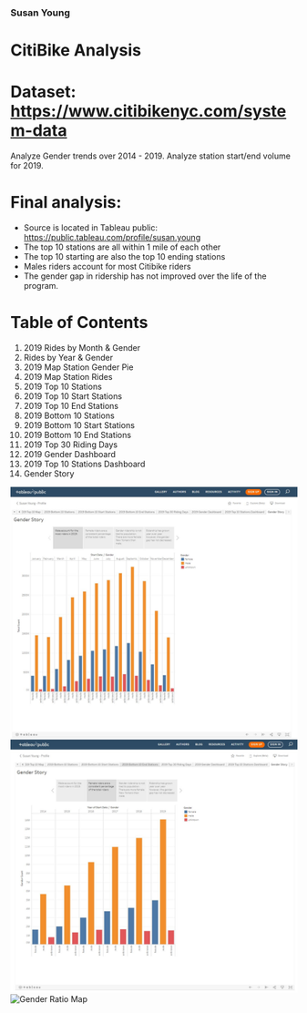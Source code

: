 ### Susan Young

# CitiBike Analysis

# Dataset: https://www.citibikenyc.com/system-data

Analyze Gender trends over 2014 - 2019. 
Analyze station start/end volume for 2019.

# Final analysis:
 
  * Source is located in Tableau public: https://public.tableau.com/profile/susan.young
  * The top 10 stations are all within 1 mile of each other
  * The top 10 starting are also the top 10 ending stations
  * Males riders account for most Citibike riders
  * The gender gap in ridership has not improved over the life of the program. 

# Table of Contents

1. 2019 Rides by Month & Gender
2. Rides by Year & Gender
3. 2019 Map Station Gender Pie
4. 2019 Map Station Rides
5. 2019 Top 10 Stations
6. 2019 Top 10 Start Stations
7. 2019 Top 10 End Stations
8. 2019 Bottom 10 Stations
9. 2019 Bottom 10 Start Stations
10. 2019 Bottom 10 End Stations
11. 2019 Top 30 Riding Days
12. 2019 Gender Dashboard
13. 2019 Top 10 Stations Dashboard
14. Gender Story

![2019 Gender Conmparison](./Images/2019_gender.jpg)
![Year over Year Comparison](./Images/year_over_year_gender.jpg)
![Gender Ratio Map](./Images/gender_ratio.jpg)

